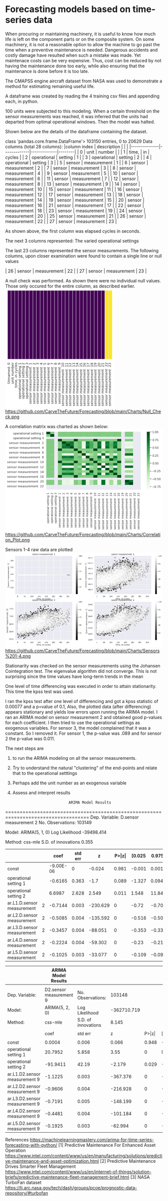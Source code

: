 # Forecasting models based on time-series data
When procuring or maintaining machinery, it is useful to know how much life is left on the component parts or on the composite system.
On some machinery, it is not a reasonable option to allow the machine to go past the time when a preventive maintenance is needed. 
Dangerous accidents and costly damage have resulted when such a mistake was made.
Yet maintenace costs can be very expensive.
Thus, cost can be reduced by not having the maintenance done too early, while also ensuring that the maintenance is done before it is too late.

The CMAPSS engine aircraft dataset from NASA was used to demonstrate a method for estimating remaining useful life.

A dataframe was created by reading the 4 training csv files and appending each, in python.


100 units were subjected to this modeling.
When a certain threshold on the sensor measurements was reached, it was inferred that the units had departed from optimal operational windows. Then the model was halted.

Shown below are the details of the dataframe containing the dataset.


class 'pandas.core.frame.DataFrame'>
103150 entries, 0 to 20629
Data columns (total 28 columns):
|column index  | description |             |        |
|--------------|-------------|-------------|--------|
| 0            | unit        | number      |        |
| 1            | time,       | in          | cycles |
| 2            | operational | setting     | 1      |
| 3            | operational | setting     | 2      |
| 4            | operational | setting     | 3      |
| 5            | sensor      | measurement | 1      |
| 6            | sensor      | measurement | 2      |
| 7            | sensor      | measurement | 3      |
| 8            | sensor      | measurement | 4      |
| 9            | sensor      | measurement | 5      |
| 10           | sensor      | measurement | 6      |
| 11           | sensor      | measurement | 7      |
| 12           | sensor      | measurement | 8      |
| 13           | sensor      | measurement | 9      |
| 14           | sensor      | measurement | 10     |
| 15           | sensor      | measurement | 11     |
| 16           | sensor      | measurement | 12     |
| 17           | sensor      | measurement | 13     |
| 18           | sensor      | measurement | 14     |
| 19           | sensor      | measurement | 15     |
| 20           | sensor      | measurement | 16     |
| 21           | sensor      | measurement | 17     |
| 22           | sensor      | measurement | 18     |
| 23           | sensor      | measurement | 19     |
| 24           | sensor      | measurement | 20     |
| 25           | sensor      | measurement | 21     |
| 26           | sensor      | measurement | 22     |
| 27           | sensor      | measurement | 23     |

As shown above, the first column was elapsed cycles in seconds.

The next 3 columns represented:
The varied operational settings

The last 23 columns represented the sensor measurements.
The following columns, upon closer examination were found to contain a single line or null values


| 26           | sensor      | measurement | 22     |
| 27           | sensor      | measurement | 23     |

A null check was performed. As shown there were no individual null values. Those only occured for the entire column, as described earlier.
![](Charts/Null_Check.png)
https://github.com/CarveTheFuture/Forecasting/blob/main/Charts/Null_Check.png


A correlation matrix was charted as shown below:
![](Charts/Correlation_Plot.png)
https://github.com/CarveTheFuture/Forecasting/blob/main/Charts/Correlation_Plot.png

Sensors 1-4 raw data are plotted
![](Charts/Sensors%201-4.png)
https://github.com/CarveTheFuture/Forecasting/blob/main/Charts/Sensors%201-4.png

Stationarity was checked on the sensor measurements using the Johansen Cointegration test.
The eigenvalue algorithm did not converge.
This is not surprising since the time values have long-term trends in the mean

One level of time differencing was executed in order to attain stationarity.
This time the kpss test was used. 

I ran the kpss test after one level of differencing and got a kpss statistic of 0.00077 and a p=value of
 0.1, Also, the plotted data (after differencing) appears stationary and yields low errors upon running the ARIMA model.
I ran an ARIMA model on sensor measurement 2 and obtained good p-values for each coefficient.
I then tried to use the operational settings as exogenous variables. For sensor 3, the model complained that it was a constant. 
So I removed it. For sensor 1, the p-value was .089 and for sensor 2 the p-value was 0.011.

The next steps are 
1. to run the ARIMA modeling on all the sensor measurements.
2. Try to understand the natural "clustering" of the end-points and relate that to the operational setttings
3. Perhaps add the unit number as an exogenous variable
4. Assess and interpret results

                                ARIMA Model Results                                
===================================================================================
Dep. Variable:     D.sensor measurement  2   No. Observations:               103149

Model:                      ARIMA(5, 1, 0)   Log Likelihood              -39498.414

Method:                            css-mle   S.D. of innovations              0.355


                                                                                   
|                            |   | coef      | std err | z        | P>\|z\| | [0.025 | 0.975] |
|----------------------------|---|-----------|---------|----------|---------|--------|--------|
| const                      |   | -9.00E-06 | 0       | -0.024   | 0.981   | -0.001 | 0.001  |
| operational setting 1      |   | -0.6165   | 0.363   | -1.7     | 0.089   | -1.327 | 0.094  |
| operational setting 2      |   | 6.6987    | 2.628   | 2.549    | 0.011   | 1.548  | 11.849 |
| ar.L1.D.sensor measurement | 2 | -0.7144   | 0.003   | -230.629 | 0       | -0.72  | -0.708 |
| ar.L2.D.sensor measurement | 2 | -0.5085   | 0.004   | -135.592 | 0       | -0.516 | -0.501 |
| ar.L3.D.sensor measurement | 2 | -0.3457   | 0.004   | -88.051  | 0       | -0.353 | -0.338 |
| ar.L4.D.sensor measurement | 2 | -0.2224   | 0.004   | -59.302  | 0       | -0.23  | -0.215 |
| ar.L5.D.sensor measurement | 2 | -0.1025   | 0.003   | -33.077  | 0       | -0.109 | -0.096 |

                                                                        
|                                | ARIMA Model Results      |                     |             |         |          |        |   |
|--------------------------------|--------------------------|---------------------|-------------|---------|----------|--------|---|
|                                |                          |                     |             |         |          |        |   |
| Dep. Variable:                 | D2.sensor measurement  9 | No. Observations:   | 103148      |         |          |        |   |
| Model:                         | ARIMA(5, 2, 0)           | Log Likelihood      | -362710.719 |         |          |        |   |
| Method:                        | css-mle                  | S.D. of innovations | 8.145       |         |          |        |   |
|                                |                          |                     |             |         |          |        |   |
|                                | coef                     | std err             | z           | P>\|z\| | [0.025   | 0.975] |   |
|                                |                          |                     |             |         |          |        |   |
| const                          | 0.0004                   | 0.006               | 0.066       | 0.948   | -0.011   | 0.012  |   |
| operational setting 1          | 20.7952                  | 5.858               | 3.55        | 0       | 9.315    | 32.276 |   |
| operational setting 2          | -91.9411                 | 42.19               | -2.179      | 0.029   | -174.633 | -9.25  |   |
| ar.L1.D2.sensor measurement  9 | -1.1225                  | 0.003               | -367.376    | 0       | -1.129   | -1.117 |   |
| ar.L2.D2.sensor measurement  9 | -0.9606                  | 0.004               | -216.928    | 0       | -0.969   | -0.952 |   |
| ar.L3.D2.sensor measurement  9 | -0.7191                  | 0.005               | -148.199    | 0       | -0.729   | -0.71  |   |
| ar.L4.D2.sensor measurement  9 | -0.4481                  | 0.004               | -101.184    | 0       | -0.457   | -0.439 |   |
| ar.L5.D2.sensor measurement  9 | -0.1925                  | 0.003               | -62.994     | 0       | -0.198   | -0.186 |   |


References
https://machinelearningmastery.com/arima-for-time-series-forecasting-with-python/
[1] Predictive Maintenance For Enhanced Asset Operation
https://www.intel.com/content/www/us/en/manufacturing/solutions/predictive-maintenance-and-asset-optimization.html
[2] Predictive Maintenance Drives Smarter Fleet Management
https://www.intel.com/content/www/us/en/internet-of-things/solution-briefs/predictive-maintenance-fleet-management-brief.html
[3] NASA TurboFan dataset
https://ti.arc.nasa.gov/tech/dash/groups/pcoe/prognostic-data-repository/#turbofan
